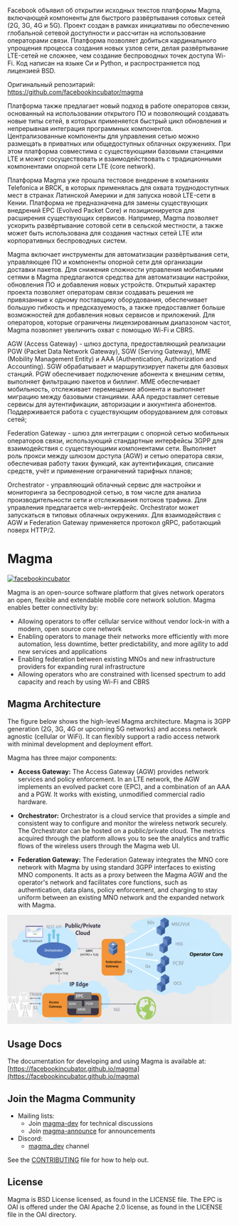 Facebook объявил об открытии исходных текстов платформы Magma, включающей компоненты для быстрого развёртывания сотовых сетей (2G, 3G, 4G и 5G). Проект создан в рамках инициативы по обеспечению глобальной сетевой доступности и рассчитан на использование операторами связи. Платформа позволяет добиться кардинального упрощения процесса создания новых узлов сети, делая развёртывание LTE-сетей не сложнее, чем создание беспроводных точек доступа Wi-Fi. Код написан на языке Си и Python, и распространяется под лицензией BSD.

Оригинальный репозитарий: https://github.com/facebookincubator/magma  

Платформа также предлагает новый подход в работе операторов связи, основанный на использовании открытого ПО и позволяющий создавать новые типы сетей, в которых применяется быстрый цикл обновления и непрерывная интеграция программных компонентов. Централизованные компоненты для управления сетью можно размещать в приватных или общедоступных облачных окружениях. При этом платформа совместима с существующими базовыми станциями LTE и может сосуществовать и взаимодействовать с традиционными компонентами опорной сети LTE (core network).  

Платформа Magma уже прошла тестовое внедрение в компаниях Telefonica и BRCK, в которых применялась для охвата труднодоступных мест в странах Латинской Америки и для запуска новой LTE-сети в Кении. Платформа не предназначена для замены существующих внедрений EPC (Evolved Packet Core) и позиционируется для расширения существующих сервисов. Например, Magma позволяет ускорить развёртывание сотовой сети в сельской местности, а также может быть использована для создания частных сетей LTE или корпоративных беспроводных систем.  

Magma включает инструменты для автоматизации развёртывания сети, управляющее ПО и компоненты опорной сети для организации доставки пакетов. Для снижения сложности управления мобильными сетями в Magma предлагаются средства для автоматизации настройки, обновления ПО и добавления новых устройств. Открытый характер проекта позволяет операторам связи создавать решения не привязанные к одному поставщику оборудования, обеспечивает большую гибкость и предсказуемость, а также предоставляет больше возможностей для добавления новых сервисов и приложений. Для операторов, которые ограничены лицензированным диапазоном частот, Magma позволяет увеличить охват с помощью Wi-Fi и CBRS.

AGW (Access Gateway) - шлюз доступа, предоставляющий реализации PGW (Packet Data Network Gateway), SGW (Serving Gateway), MME (Mobility Management Entity) и AAA (Authentication, Authorization and Accounting). SGW обрабатывает и маршрутизирует пакеты для базовых станций. PGW обеспечивает подключение абонента к внешним сетям, выполняет фильтрацию пакетов и биллинг. MME обеспечивает мобильность, отслеживает перемещение абонента и выполняет миграцию между базовыми станциями. AAA предоставляет сетевые сервисы для аутентификации, авторизации и аккунтинга абонентов. Поддерживается работа с существующим оборудованием для сотовых сетей;  

Federation Gateway - шлюз для интеграции с опорной сетью мобильных операторов связи, использующий стандартные интерфейсы 3GPP для взаимодействия с существующими компонентами сети. Выполняет роль прокси между шлюзом доступа (AGW) и сетью оператора связи, обеспечивая работу таких функций, как аутентификация, списание средств, учёт и применение ограничений тарифных планов;  

Orchestrator - управляющий облачный сервис для настройки и мониторинга за беспроводной сетью, в том числе для анализа производительности сети и отслеживания потоков трафика. Для управления предлагается web-интерфейс. Orchestrator может запускаться в типовых облачных окружениях. Для взаимодействия с AGW и Federation Gateway применяется протокол gRPC, работающий поверх HTTP/2.  

# Magma

[![facebookincubator](https://circleci.com/gh/facebookincubator/magma.svg?style=shield)](https://circleci.com/gh/facebookincubator/magma)

Magma is an open-source software platform that gives network operators an open, flexible and extendable mobile core network solution. Magma enables better connectivity by:

* Allowing operators to offer cellular service without vendor lock-in with a modern, open source core network
* Enabling operators to manage their networks more efficiently with more automation, less downtime, better predictability, and more agility to add new services and applications
* Enabling federation between existing MNOs and new infrastructure providers for expanding rural infrastructure
* Allowing operators who are constrained with licensed spectrum to add capacity and reach by using Wi-Fi and CBRS


## Magma Architecture

The figure below shows the high-level Magma architecture. Magma is 3GPP generation (2G, 3G, 4G or upcoming 5G networks) and access network agnostic (cellular or WiFi). It can flexibly support a radio access network with minimal development and deployment effort.

Magma has three major components:

* **Access Gateway:** The Access Gateway (AGW) provides network services and policy enforcement. In an LTE network, the AGW implements an evolved packet core (EPC), and a combination of an AAA and a PGW. It works with existing, unmodified commercial radio hardware.

* **Orchestrator:** Orchestrator is a cloud service that provides a simple and consistent way to configure and monitor the wireless network securely. The Orchestrator can be hosted on a public/private cloud. The metrics acquired through the platform allows you to see the analytics and traffic flows of the wireless users through the Magma web UI.

* **Federation Gateway:** The Federation Gateway integrates the MNO core network with Magma by using standard 3GPP interfaces to existing MNO components.  It acts as a proxy between the Magma AGW and the operator's network and facilitates core functions, such as authentication, data plans, policy enforcement, and charging to stay uniform between an existing MNO network and the expanded network with Magma.

![Magma architecture diagram](docs/readmes/assets/magma_overview.png?raw=true "Magma Architecture")

## Usage Docs
The documentation for developing and using Magma is available at: [https://facebookincubator.github.io/magma](https://facebookincubator.github.io/magma)

## Join the Magma Community

- Mailing lists:
  - Join [magma-dev](https://groups.google.com/forum/#!forum/magma-dev) for technical discussions
  - Join [magma-announce](https://groups.google.com/forum/#!forum/magma-announce) for announcements
- Discord:
  - [magma\_dev](https://discord.gg/WDBpebF) channel

See the [CONTRIBUTING](CONTRIBUTING.md) file for how to help out.

## License

Magma is BSD License licensed, as found in the LICENSE file.
The EPC is OAI is offered under the OAI Apache 2.0 license, as found in the LICENSE file in the OAI directory.
